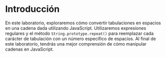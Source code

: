 # Introducción

En este laboratorio, exploraremos cómo convertir tabulaciones en espacios en una cadena dada utilizando JavaScript. Utilizaremos expresiones regulares y el método `String.prototype.repeat()` para reemplazar cada carácter de tabulación con un número específico de espacios. Al final de este laboratorio, tendrás una mejor comprensión de cómo manipular cadenas en JavaScript.
